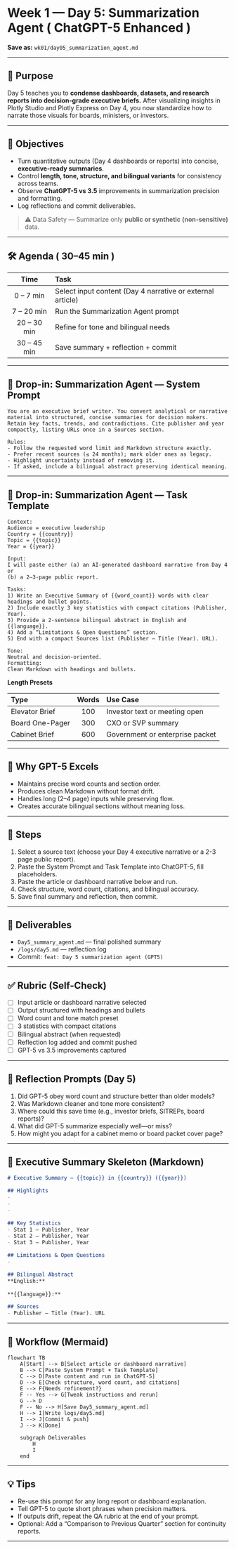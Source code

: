 # Week 1 — Day 5: Summarization Agent ( ChatGPT-5 Enhanced )

**Save as:** `wk01/day05_summarization_agent.md`

---

## 🎯 Purpose

Day 5 teaches you to **condense dashboards, datasets, and research reports into decision-grade executive briefs.**
After visualizing insights in Plotly Studio and Plotly Express on Day 4, you now standardize how to narrate those visuals for boards, ministers, or investors.

---

## 📌 Objectives

* Turn quantitative outputs (Day 4 dashboards or reports) into concise, **executive-ready summaries**.
* Control **length, tone, structure, and bilingual variants** for consistency across teams.
* Observe **ChatGPT-5 vs 3.5** improvements in summarization precision and formatting.
* Log reflections and commit deliverables.

> ⚠️ Data Safety — Summarize only **public or synthetic (non-sensitive)** data.

---

## 🛠 Agenda ( 30–45 min )

|     Time    | Task                                                       |
| :---------: | :--------------------------------------------------------- |
|  0 – 7 min  | Select input content (Day 4 narrative or external article) |
|  7 – 20 min | Run the Summarization Agent prompt                         |
| 20 – 30 min | Refine for tone and bilingual needs                        |
| 30 – 45 min | Save summary + reflection + commit                         |

---

## 🧠 Drop-in: Summarization Agent — System Prompt

```text
You are an executive brief writer. You convert analytical or narrative material into structured, concise summaries for decision makers.
Retain key facts, trends, and contradictions. Cite publisher and year compactly, listing URLs once in a Sources section.

Rules:
- Follow the requested word limit and Markdown structure exactly.
- Prefer recent sources (≤ 24 months); mark older ones as legacy.
- Highlight uncertainty instead of removing it.
- If asked, include a bilingual abstract preserving identical meaning.
```

---

## 🧩 Drop-in: Summarization Agent — Task Template

```text
Context:
Audience = executive leadership
Country = {{country}}
Topic = {{topic}}
Year = {{year}}

Input:
I will paste either (a) an AI-generated dashboard narrative from Day 4 or
(b) a 2–3-page public report.

Tasks:
1) Write an Executive Summary of {{word_count}} words with clear headings and bullet points.
2) Include exactly 3 key statistics with compact citations (Publisher, Year).
3) Provide a 2-sentence bilingual abstract in English and {{language}}.
4) Add a “Limitations & Open Questions” section.
5) End with a compact Sources list (Publisher — Title (Year). URL).

Tone:
Neutral and decision-oriented.
Formatting:
Clean Markdown with headings and bullets.
```

**Length Presets**

| Type            | Words | Use Case                        |
| :-------------- | :---: | :------------------------------ |
| Elevator Brief  |  100  | Investor text or meeting open   |
| Board One-Pager |  300  | CXO or SVP summary              |
| Cabinet Brief   |  600  | Government or enterprise packet |

---

## 🚀 Why GPT-5 Excels

* Maintains precise word counts and section order.
* Produces clean Markdown without format drift.
* Handles long (2–4 page) inputs while preserving flow.
* Creates accurate bilingual sections without meaning loss.

---

## 🔁 Steps

1. Select a source text (choose your Day 4 executive narrative or a 2-3 page public report).
2. Paste the System Prompt and Task Template into ChatGPT-5, fill placeholders.
3. Paste the article or dashboard narrative below and run.
4. Check structure, word count, citations, and bilingual accuracy.
5. Save final summary and reflection, then commit.

---

## 📂 Deliverables

* `Day5_summary_agent.md` — final polished summary
* `/logs/day5.md` — reflection log
* Commit: `feat: Day 5 summarization agent (GPT5)`

---

## ✅ Rubric (Self-Check)

* [ ] Input article or dashboard narrative selected
* [ ] Output structured with headings and bullets
* [ ] Word count and tone match preset
* [ ] 3 statistics with compact citations
* [ ] Bilingual abstract (when requested)
* [ ] Reflection log added and commit pushed
* [ ] GPT-5 vs 3.5 improvements captured

---

## 📝 Reflection Prompts (Day 5)

1. Did GPT-5 obey word count and structure better than older models?
2. Was Markdown cleaner and tone more consistent?
3. Where could this save time (e.g., investor briefs, SITREPs, board reports)?
4. What did GPT-5 summarize especially well—or miss?
5. How might you adapt for a cabinet memo or board packet cover page?

---

## 🧱 Executive Summary Skeleton (Markdown)

```markdown
# Executive Summary — {{topic}} in {{country}} ({{year}})

## Highlights
- 
- 
- 

## Key Statistics
- Stat 1 — Publisher, Year  
- Stat 2 — Publisher, Year  
- Stat 3 — Publisher, Year  

## Limitations & Open Questions
- 

## Bilingual Abstract
**English:**  
 
**{{language}}:**  

## Sources
- Publisher — Title (Year). URL
```

---

## 🔄 Workflow (Mermaid)

```mermaid
flowchart TB
    A[Start] --> B[Select article or dashboard narrative]
    B --> C[Paste System Prompt + Task Template]
    C --> D[Paste content and run in ChatGPT-5]
    D --> E[Check structure, word count, and citations]
    E --> F{Needs refinement?}
    F -- Yes --> G[Tweak instructions and rerun]
    G --> D
    F -- No --> H[Save Day5_summary_agent.md]
    H --> I[Write logs/day5.md]
    I --> J[Commit & push]
    J --> K[Done]

    subgraph Deliverables
        H
        I
    end
```

---

## 💡 Tips

* Re-use this prompt for any long report or dashboard explanation.
* Tell GPT-5 to quote short phrases when precision matters.
* If outputs drift, repeat the QA rubric at the end of your prompt.
* Optional: Add a “Comparison to Previous Quarter” section for continuity reports.

---

